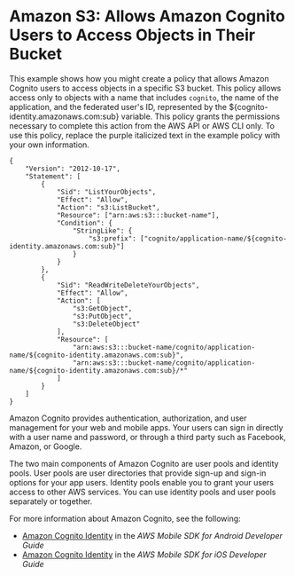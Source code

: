 # Amazon S3: Allows Amazon Cognito Users to Access Objects in Their Bucket<a name="reference_policies_examples_s3_cognito-bucket"></a>

This example shows how you might create a policy that allows Amazon Cognito users to access objects in a specific S3 bucket\. This policy allows access only to objects with a name that includes `cognito`, the name of the application, and the federated user's ID, represented by the $\{cognito\-identity\.amazonaws\.com:sub\} variable\. This policy grants the permissions necessary to complete this action from the AWS API or AWS CLI only\. To use this policy, replace the purple italicized text in the example policy with your own information\.

```
{
    "Version": "2012-10-17",
    "Statement": [
        {
            "Sid": "ListYourObjects",
            "Effect": "Allow",
            "Action": "s3:ListBucket",
            "Resource": ["arn:aws:s3:::bucket-name"],
            "Condition": {
                "StringLike": {
                    "s3:prefix": ["cognito/application-name/${cognito-identity.amazonaws.com:sub}"]
                }
            }
        },
        {
            "Sid": "ReadWriteDeleteYourObjects",
            "Effect": "Allow",
            "Action": [
                "s3:GetObject",
                "s3:PutObject",
                "s3:DeleteObject"
            ],
            "Resource": [
                "arn:aws:s3:::bucket-name/cognito/application-name/${cognito-identity.amazonaws.com:sub}",
                "arn:aws:s3:::bucket-name/cognito/application-name/${cognito-identity.amazonaws.com:sub}/*"
            ]
        }
    ]
}
```

Amazon Cognito provides authentication, authorization, and user management for your web and mobile apps\. Your users can sign in directly with a user name and password, or through a third party such as Facebook, Amazon, or Google\. 

The two main components of Amazon Cognito are user pools and identity pools\. User pools are user directories that provide sign\-up and sign\-in options for your app users\. Identity pools enable you to grant your users access to other AWS services\. You can use identity pools and user pools separately or together\. 

For more information about Amazon Cognito, see the following:
+ [Amazon Cognito Identity](https://docs.aws.amazon.com/mobile/sdkforandroid/developerguide/cognito-auth.html) in the *AWS Mobile SDK for Android Developer Guide*
+ [Amazon Cognito Identity](https://docs.aws.amazon.com/mobile/sdkforios/developerguide/cognito-auth.html) in the *AWS Mobile SDK for iOS Developer Guide*
